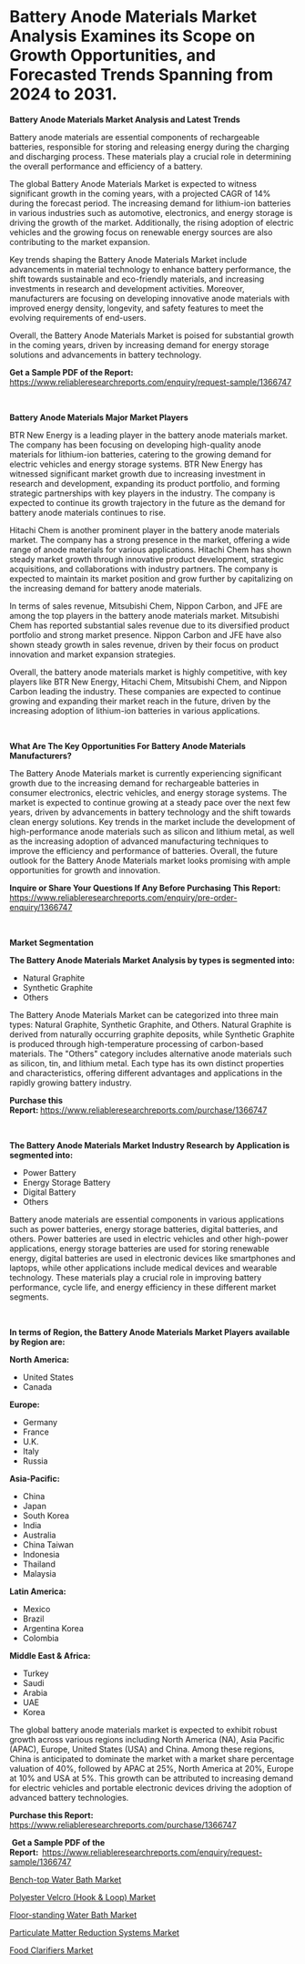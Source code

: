 <p><h1>Battery Anode Materials Market Analysis Examines its Scope on Growth Opportunities, and Forecasted Trends Spanning from 2024 to 2031.</h1></p><p><strong>Battery Anode Materials Market Analysis and Latest Trends</strong></p>
<p><p>Battery anode materials are essential components of rechargeable batteries, responsible for storing and releasing energy during the charging and discharging process. These materials play a crucial role in determining the overall performance and efficiency of a battery.</p><p>The global Battery Anode Materials Market is expected to witness significant growth in the coming years, with a projected CAGR of 14% during the forecast period. The increasing demand for lithium-ion batteries in various industries such as automotive, electronics, and energy storage is driving the growth of the market. Additionally, the rising adoption of electric vehicles and the growing focus on renewable energy sources are also contributing to the market expansion.</p><p>Key trends shaping the Battery Anode Materials Market include advancements in material technology to enhance battery performance, the shift towards sustainable and eco-friendly materials, and increasing investments in research and development activities. Moreover, manufacturers are focusing on developing innovative anode materials with improved energy density, longevity, and safety features to meet the evolving requirements of end-users.</p><p>Overall, the Battery Anode Materials Market is poised for substantial growth in the coming years, driven by increasing demand for energy storage solutions and advancements in battery technology.</p></p>
<p><strong>Get a Sample PDF of the Report:&nbsp;</strong> <a href="https://www.reliableresearchreports.com/enquiry/request-sample/1366747">https://www.reliableresearchreports.com/enquiry/request-sample/1366747</a></p>
<p>&nbsp;</p>
<p><strong>Battery Anode Materials Major Market Players</strong></p>
<p><p>BTR New Energy is a leading player in the battery anode materials market. The company has been focusing on developing high-quality anode materials for lithium-ion batteries, catering to the growing demand for electric vehicles and energy storage systems. BTR New Energy has witnessed significant market growth due to increasing investment in research and development, expanding its product portfolio, and forming strategic partnerships with key players in the industry. The company is expected to continue its growth trajectory in the future as the demand for battery anode materials continues to rise.</p><p>Hitachi Chem is another prominent player in the battery anode materials market. The company has a strong presence in the market, offering a wide range of anode materials for various applications. Hitachi Chem has shown steady market growth through innovative product development, strategic acquisitions, and collaborations with industry partners. The company is expected to maintain its market position and grow further by capitalizing on the increasing demand for battery anode materials.</p><p>In terms of sales revenue, Mitsubishi Chem, Nippon Carbon, and JFE are among the top players in the battery anode materials market. Mitsubishi Chem has reported substantial sales revenue due to its diversified product portfolio and strong market presence. Nippon Carbon and JFE have also shown steady growth in sales revenue, driven by their focus on product innovation and market expansion strategies.</p><p>Overall, the battery anode materials market is highly competitive, with key players like BTR New Energy, Hitachi Chem, Mitsubishi Chem, and Nippon Carbon leading the industry. These companies are expected to continue growing and expanding their market reach in the future, driven by the increasing adoption of lithium-ion batteries in various applications.</p></p>
<p>&nbsp;</p>
<p><strong>What Are The Key Opportunities For Battery Anode Materials Manufacturers?</strong></p>
<p><p>The Battery Anode Materials market is currently experiencing significant growth due to the increasing demand for rechargeable batteries in consumer electronics, electric vehicles, and energy storage systems. The market is expected to continue growing at a steady pace over the next few years, driven by advancements in battery technology and the shift towards clean energy solutions. Key trends in the market include the development of high-performance anode materials such as silicon and lithium metal, as well as the increasing adoption of advanced manufacturing techniques to improve the efficiency and performance of batteries. Overall, the future outlook for the Battery Anode Materials market looks promising with ample opportunities for growth and innovation.</p></p>
<p><strong>Inquire or Share Your Questions If Any Before Purchasing This Report:</strong> <a href="https://www.reliableresearchreports.com/enquiry/pre-order-enquiry/1366747">https://www.reliableresearchreports.com/enquiry/pre-order-enquiry/1366747</a></p>
<p>&nbsp;</p>
<p><strong>Market Segmentation</strong></p>
<p><strong>The Battery Anode Materials Market Analysis by types is segmented into:</strong></p>
<p><ul><li>Natural Graphite</li><li>Synthetic Graphite</li><li>Others</li></ul></p>
<p><p>The Battery Anode Materials Market can be categorized into three main types: Natural Graphite, Synthetic Graphite, and Others. Natural Graphite is derived from naturally occurring graphite deposits, while Synthetic Graphite is produced through high-temperature processing of carbon-based materials. The "Others" category includes alternative anode materials such as silicon, tin, and lithium metal. Each type has its own distinct properties and characteristics, offering different advantages and applications in the rapidly growing battery industry.</p></p>
<p><strong>Purchase this Report:&nbsp;</strong><a href="https://www.reliableresearchreports.com/purchase/1366747">https://www.reliableresearchreports.com/purchase/1366747</a></p>
<p>&nbsp;</p>
<p><strong>The Battery Anode Materials Market Industry Research by Application is segmented into:</strong></p>
<p><ul><li>Power Battery</li><li>Energy Storage Battery</li><li>Digital Battery</li><li>Others</li></ul></p>
<p><p>Battery anode materials are essential components in various applications such as power batteries, energy storage batteries, digital batteries, and others. Power batteries are used in electric vehicles and other high-power applications, energy storage batteries are used for storing renewable energy, digital batteries are used in electronic devices like smartphones and laptops, while other applications include medical devices and wearable technology. These materials play a crucial role in improving battery performance, cycle life, and energy efficiency in these different market segments.</p></p>
<p>&nbsp;</p>
<p><strong>In terms of Region, the Battery Anode Materials Market Players available by Region are:</strong></p>
<p>
    <p> <strong> North America: </strong>
        <ul>
            <li>United States</li>
            <li>Canada</li>
        </ul>
        </p> 
    <p> <strong> Europe: </strong>
        <ul>
            <li>Germany</li>
            <li>France</li>
            <li>U.K.</li>
            <li>Italy</li>
            <li>Russia</li>
        </ul>
        </p> 
    <p> <strong> Asia-Pacific: </strong>
        <ul>
            <li>China</li>
            <li>Japan</li>
            <li>South Korea</li>
            <li>India</li>
            <li>Australia</li>
            <li>China Taiwan</li>
            <li>Indonesia</li>
            <li>Thailand</li>
            <li>Malaysia</li>
        </ul>
        </p> 
    <p> <strong> Latin America: </strong>
        <ul>
            <li>Mexico</li>
            <li>Brazil</li>
            <li>Argentina Korea</li>
            <li>Colombia</li>
        </ul>
        </p> 
    <p> <strong> Middle East & Africa: </strong>
        <ul>
            <li>Turkey</li>
            <li>Saudi</li>
            <li>Arabia</li>
            <li>UAE</li>
            <li>Korea</li>
        </ul>
    </p>
    </p>
<p><p>The global battery anode materials market is expected to exhibit robust growth across various regions including North America (NA), Asia Pacific (APAC), Europe, United States (USA) and China. Among these regions, China is anticipated to dominate the market with a market share percentage valuation of 40%, followed by APAC at 25%, North America at 20%, Europe at 10% and USA at 5%. This growth can be attributed to increasing demand for electric vehicles and portable electronic devices driving the adoption of advanced battery technologies.</p></p>
<p><strong>Purchase this Report: </strong><a href="https://www.reliableresearchreports.com/purchase/1366747">https://www.reliableresearchreports.com/purchase/1366747</a></p>
<p>&nbsp;<strong>Get a Sample PDF of the Report:&nbsp;&nbsp;</strong><a href="https://www.reliableresearchreports.com/enquiry/request-sample/1366747">https://www.reliableresearchreports.com/enquiry/request-sample/1366747</a></p>
<p><strong></strong></p>
<p><p><a href="https://medium.com/@jerrodhilll68/bench-top-water-bath-market-exploring-market-share-market-trends-and-future-growth-f906f94a575a">Bench-top Water Bath Market</a></p><p><a href="https://issuu.com/reportprime-2/docs/polyester-velcro-hook-loop-market-size-2030.pptx">Polyester Velcro (Hook & Loop) Market</a></p><p><a href="https://medium.com/@jerrodhilll68/floor-standing-water-bath-market-size-cagr-trends-2024-2030-9ccb1a7403e8">Floor-standing Water Bath Market</a></p><p><a href="https://issuu.com/reportprime-2/docs/particulate-matter-reduction-systems-market-size-2">Particulate Matter Reduction Systems Market</a></p><p><a href="https://medium.com/@darrensipes2023/food-clarifiers-market-competitive-analysis-market-trends-and-forecast-to-2031-fb4eecf8e732">Food Clarifiers Market</a></p></p>